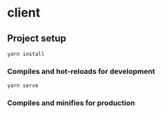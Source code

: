 # client

## Project setup
```
yarn install
```

### Compiles and hot-reloads for development
```
yarn serve
```

### Compiles and minifies for production
```
